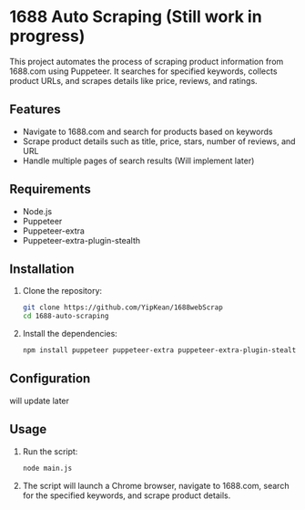 # 1688 Auto Scraping (Still work in progress)

This project automates the process of scraping product information from 1688.com using Puppeteer. It searches for specified keywords, collects product URLs, and scrapes details like price, reviews, and ratings.

## Features

- Navigate to 1688.com and search for products based on keywords
- Scrape product details such as title, price, stars, number of reviews, and URL
- Handle multiple pages of search results (Will implement later)

## Requirements

- Node.js
- Puppeteer
- Puppeteer-extra
- Puppeteer-extra-plugin-stealth

## Installation

1. Clone the repository:
    ```bash
    git clone https://github.com/YipKean/1688webScrap
    cd 1688-auto-scraping
    ```

2. Install the dependencies:
    ```bash
    npm install puppeteer puppeteer-extra puppeteer-extra-plugin-stealth
    ```

## Configuration

will update later

## Usage

1. Run the script:
    ```bash
    node main.js
    ```

2. The script will launch a Chrome browser, navigate to 1688.com, search for the specified keywords, and scrape product details.



